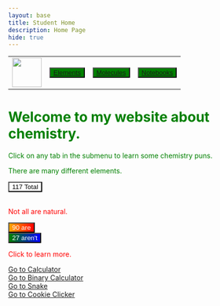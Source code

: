 ```yaml
---
layout: base
title: Student Home 
description: Home Page
hide: true
---
```



<table>
    <tr>
        <td><img src="/Bailey-GitHub-Playground//images/chem.png" height="60" title="Frontend" alt=""></td>
        <td><button style="background: linear-gradient(to right, green, green);"><a href="/Bailey-GitHub-Playground/elements/">Elements</a></button></td>
        <td><button style="background: linear-gradient(to right, green, green);"><a href="/Bailey-GitHub-Playground/molecules/">Molecules</a></button></td>
        <td><button style="background: linear-gradient(to right, green, green);"><a href="/Bailey-GitHub-Playground/notebooks/">Notebooks</a></button></td>
    </tr>
</table>

<div>
    <h1 style="color: green;">Welcome to my website about chemistry.</h1>
    <p style="color: green;"> Click on any tab in the submenu to learn some chemistry puns.</p>
</div>

<div style="color: green;">
    <p> There are many different elements.</p>
    <button onclick="window.location.href='/Bailey-GitHub-Playground/117_elements/';" style="background-color: white;"> 117 Total </button>
</div>

<br>

<div style="color: red;">
    <p> Not all are natural.</p>
    <button onclick="window.location.href='/Bailey-GitHub-Playground/90_natural/';" style="background: linear-gradient(to right, orange, red); color: white;"> 90 are </button>
    <br>
    <button onclick="window.location.href='/Bailey-GitHub-Playground/27_man-made/';" style="background: linear-gradient(to right, green, blue); color: white;"> 27 aren't </button>
    <p> Click to learn more. </p>
</div>

<a href="calculator/calculator.html">Go to Calculator</a>
<br>
<a href="calculator_binary/calc_bin2.html">Go to Binary Calculator</a>
<br>
<a href="snake/snake.html">Go to Snake</a>
<br>
<a href="cookie_clicker/cookie_clicker.html">Go to Cookie Clicker</a>